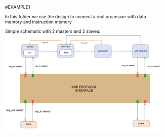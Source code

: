 #EXAMPLE1

In this folder we use the design to connect a real processor with data memory and instruction memory

Simple schematic with 2 masters and 2 slaves: 
![alt text][logo]

[logo]: https://github.com/StergiosKiourtsis/AHB_HLS/blob/main/images/example1-shematic.png "Logo Title Text 2"



